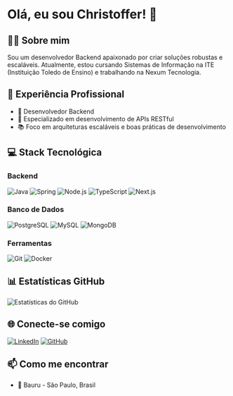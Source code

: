 # Olá, eu sou Christoffer! 👋

## 👨‍💻 Sobre mim
Sou um desenvolvedor Backend apaixonado por criar soluções robustas e escaláveis. Atualmente, estou cursando Sistemas de Informação na ITE (Instituição Toledo de Ensino) e trabalhando na Nexum Tecnologia.

## 🚀 Experiência Profissional
- 💼 Desenvolvedor Backend
- 🔧 Especializado em desenvolvimento de APIs RESTful
- 📚 Foco em arquiteturas escaláveis e boas práticas de desenvolvimento

## 💻 Stack Tecnológica
### Backend
![Java](https://img.shields.io/badge/Java-ED8B00?style=for-the-badge&logo=openjdk&logoColor=white)
![Spring](https://img.shields.io/badge/Spring-6DB33F?style=for-the-badge&logo=spring&logoColor=white)
![Node.js](https://img.shields.io/badge/Node.js-43853D?style=for-the-badge&logo=node.js&logoColor=white)
![TypeScript](https://img.shields.io/badge/TypeScript-007ACC?style=for-the-badge&logo=typescript&logoColor=white)
![Next.js](https://img.shields.io/badge/Next.js-000000?style=for-the-badge&logo=next.js&logoColor=white)

### Banco de Dados
![PostgreSQL](https://img.shields.io/badge/PostgreSQL-316192?style=for-the-badge&logo=postgresql&logoColor=white)
![MySQL](https://img.shields.io/badge/MySQL-00000F?style=for-the-badge&logo=mysql&logoColor=white)
![MongoDB](https://img.shields.io/badge/MongoDB-4EA94B?style=for-the-badge&logo=mongodb&logoColor=white)

### Ferramentas
![Git](https://img.shields.io/badge/Git-E34F26?style=for-the-badge&logo=git&logoColor=white)
![Docker](https://img.shields.io/badge/Docker-2496ED?style=for-the-badge&logo=docker&logoColor=white)

## 📊 Estatísticas GitHub
![Estatísticas do GitHub](https://github-readme-stats.vercel.app/api?username=christoffermesquita&show_icons=true&theme=dracula&locale=pt-br)

## 🌐 Conecte-se comigo
[![LinkedIn](https://img.shields.io/badge/LinkedIn-0077B5?style=for-the-badge&logo=linkedin&logoColor=white)](https://www.linkedin.com/in/christoffermesquita)
[![GitHub](https://img.shields.io/badge/GitHub-100000?style=for-the-badge&logo=github&logoColor=white)](https://github.com/christoffermesquita)

## 📫 Como me encontrar
- 📍 Bauru - São Paulo, Brasil
